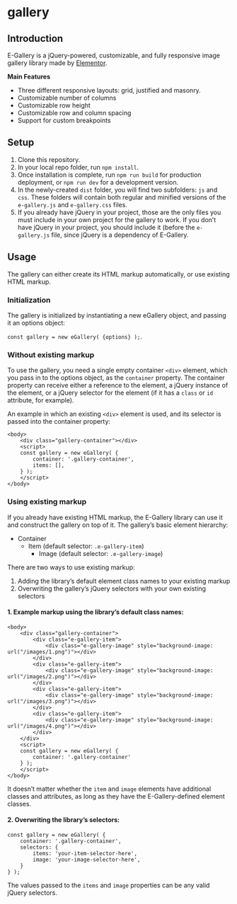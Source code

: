 # gallery

## Introduction
E-Gallery is a jQuery-powered, customizable, and fully responsive image gallery library made by [Elementor](https://elementor.com/).

**Main Features**
-   Three different responsive layouts: grid, justified and masonry.
-   Customizable number of columns
-   Customizable row height
-   Customizable row and column spacing
-   Support for custom breakpoints

## Setup
1.  Clone this repository.
2.  In your local repo folder, run `npm install`.
3.  Once installation is complete, run `npm run build` for production deployment, or `npm run dev` for a development version.
4.  In the newly-created `dist` folder, you will find two subfolders: `js` and `css`. These folders will contain both regular and minified versions of the `e-gallery.js` and `e-gallery.css` files.
5.  If you already have jQuery in your project, those are the only files you must include in your own project for the gallery to work. If you don’t have jQuery in your project, you should include it (before the `e-gallery.js` file, since jQuery is a dependency of E-Gallery.

## Usage

The gallery can either create its HTML markup automatically, or use existing HTML markup.

### Initialization
The gallery is initialized by instantiating a new eGallery object, and passing it an options object:

`const gallery = new eGallery( {options} );`.

### Without existing markup
To use the gallery, you need a single empty container `<div>` element, which you pass in to the options object, as the `container` property. The container property can receive either a reference to the element, a jQuery instance of the element, or a jQuery selector for the element (if it has a `class` or `id` attribute, for example).

An example in which an existing `<div>` element is used, and its selector is passed into the container property:

```
<body>
	<div class="gallery-container"></div>
	<script>
	const gallery = new eGallery( {
		container: '.gallery-container',
		items: [],
	} );
	</script>
</body>
```

### Using existing markup
If you already have existing HTML markup, the E-Gallery library can use it and construct the gallery on top of it.
The gallery’s basic element hierarchy:
-   Container
	-   Item (default selector: `.e-gallery-item`)
		-   Image (default selector: `.e-gallery-image`)

There are two ways to use existing markup:
1.  Adding the library’s default element class names to your existing markup
2.  Overwriting the gallery’s jQuery selectors with your own existing selectors

#### 1. Example markup using the library’s default class names:
```
<body>
	<div class="gallery-container">
		<div class="e-gallery-item">
			<div class="e-gallery-image" style="background-image: url("/images/1.png")"></div>
		</div>
		<div class="e-gallery-item">
			<div class="e-gallery-image" style="background-image: url("/images/2.png")"></div>
		</div>
		<div class="e-gallery-item">
			<div class="e-gallery-image" style="background-image: url("/images/3.png")"></div>
		</div>
		<div class="e-gallery-item">
			<div class="e-gallery-image" style="background-image: url("/images/4.png")"></div>
		</div>
	</div>
	<script>
	const gallery = new eGallery( {
		container: '.gallery-container'
	} );
	</script>
</body>
```

It doesn’t matter whether the `item` and `image` elements have additional classes and attributes, as long as they have the E-Gallery-defined element classes.

#### 2. Overwriting the library’s selectors:
```
const gallery = new eGallery( {
	container: '.gallery-container',
	selectors: {
		items: 'your-item-selector-here',
		image: 'your-image-selector-here',
	}
} );
```

The values passed to the `items` and `image` properties can be any valid jQuery selectors.
